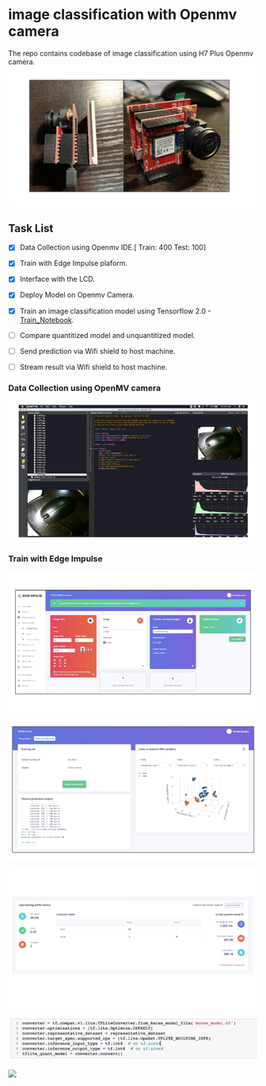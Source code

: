 # image classification with Openmv camera
The repo contains codebase of image classification using H7 Plus Openmv camera. 
![Openmv](/asset/openmv1.jpg)

 
## Task List
- [x] Data Collection using Openmv IDE.[ Train: 400 Test: 100]
- [x] Train with Edge Impulse plaform. 
- [x] Interface with the LCD. 
- [x] Deploy Model on Openmv Camera. 
- [x] Train an image classification model using Tensorflow 2.0 - [Train_Notebook](https://github.com/gigwegbe/image_classification_with_openmv_camera/blob/main/notebook/train.ipynb).
- [ ] Compare quantitized model and unquantitized model.
- [ ] Send prediction via Wifi shield to host machine.
- [ ] Stream result via Wifi shield to host machine.


### Data Collection using OpenMV camera
![data_collection](/asset/data_collection.jpg)


### Train with Edge Impulse 
![data_collection](/asset/edge_impulse.jpg)

![data_collection](/asset/edge_impulse2.jpg)

![data_collection](/asset/confusion_matrix.jpg)

 ![quantization](/asset/int8.png)


![](/asset/ai_on_edge.gif)


